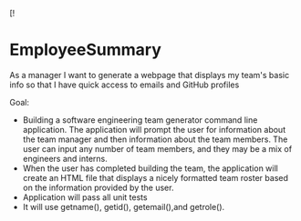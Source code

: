
[!
# EmployeeSummary

As a manager
I want to generate a webpage that displays my team's basic info
so that I have quick access to emails and GitHub profiles

Goal:
- Building a software engineering team generator command line application. The application will prompt the user for information about the team manager and then information about the team members. The user can input any number of team members, and they may be a mix of engineers and interns. 
- When the user has completed building the team, the application will create an HTML file that displays a nicely formatted team roster based on the information provided by the user. 
- Application will pass all unit tests
- It will use getname(), getid(), getemail(),and getrole(). 



